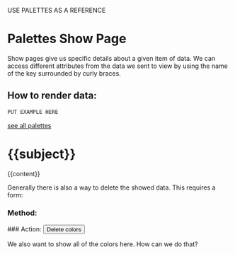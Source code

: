 USE PALETTES AS A REFERENCE
# Palettes Show Page

Show pages give us specific details about a given item of data. We can access different attributes from the data we sent to view by using the name of the key surrounded by curly braces. 

## How to render data:
```html
PUT EXAMPLE HERE
```
  <a href="/colors">see all palettes</a>
  <h1>{{subject}}</h1>
  <p>{{content}}</p>

Generally there is also a way to delete the showed data. This requires a form:

### Method: 
  <form action="/colors/{{id}}?_method=DELETE" method="post">
### Action:
<button type="submit">Delete colors</button>

We also want to show all of the colors here. How can we do that?
```html 
```